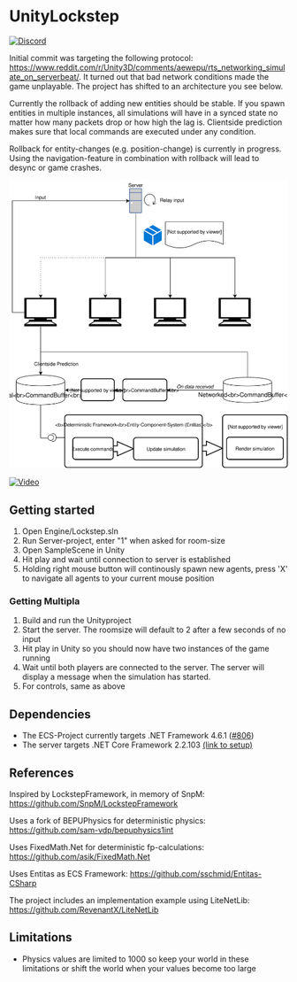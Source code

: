 # UnityLockstep

[![Discord](https://img.shields.io/discord/413156098993029120.svg)](https://discord.gg/F9hJhcX) 

Initial commit was targeting the following protocol: https://www.reddit.com/r/Unity3D/comments/aewepu/rts_networking_simulate_on_serverbeat/. It turned out that bad network conditions made the game unplayable. The project has shifted to an architecture you see below. 

Currently the rollback of adding new entities should be stable. If you spawn entities in multiple instances, all simulations will have in a synced state no matter how many packets drop or how high the lag is. Clientside prediction makes sure that local commands are executed under any condition.

Rollback for entity-changes (e.g. position-change) is currently in progress. Using the navigation-feature in combination with rollback will lead to desync or game crashes.

![Overview](/Docs/Overview.svg "Overview")

[![Video](http://img.youtube.com/vi/fDrSTzMjxbQ/0.jpg)](https://youtu.be/fDrSTzMjxbQ "UnityLockstep")

## Getting started

1. Open Engine/Lockstep.sln
2. Run Server-project, enter "1" when asked for room-size
3. Open SampleScene in Unity
4. Hit play and wait until connection to server is established
5. Holding right mouse button will continously spawn new agents, press 'X' to navigate all agents to your current mouse position
   
### Getting Multipla
1. Build and run the Unityproject
2. Start the server. The roomsize will default to 2 after a few seconds of no input
3. Hit play in Unity so you should now have two instances of the game running
4. Wait until both players are connected to the server. The server will display a message when the simulation has started.
5. For controls, same as above

## Dependencies

- The ECS-Project currently targets .NET Framework 4.6.1 ([#806](https://github.com/sschmid/Entitas-CSharp/issues/806#issuecomment-429578569))
- The server targets .NET Core Framework 2.2.103 [(link to setup)](https://dotnet.microsoft.com/download/thank-you/dotnet-sdk-2.2.103-windows-x64-installer)

## References

Inspired by LockstepFramework, in memory of SnpM:
<https://github.com/SnpM/LockstepFramework>

Uses a fork of BEPUPhysics for deterministic physics:
<https://github.com/sam-vdp/bepuphysics1int>

Uses FixedMath.Net for deterministic fp-calculations:
<https://github.com/asik/FixedMath.Net>

Uses Entitas as ECS Framework:
<https://github.com/sschmid/Entitas-CSharp>

The project includes an implementation example using LiteNetLib:
<https://github.com/RevenantX/LiteNetLib>

## Limitations

- Physics values are limited to 1000 so keep your world in these limitations or shift the world when your values become too large
